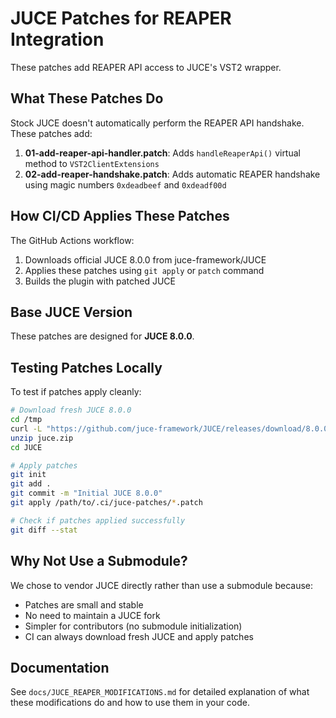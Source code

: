 # JUCE Patches for REAPER Integration

These patches add REAPER API access to JUCE's VST2 wrapper.

## What These Patches Do

Stock JUCE doesn't automatically perform the REAPER API handshake. These patches add:

1. **01-add-reaper-api-handler.patch**: Adds `handleReaperApi()` virtual method to `VST2ClientExtensions`
2. **02-add-reaper-handshake.patch**: Adds automatic REAPER handshake using magic numbers `0xdeadbeef` and `0xdeadf00d`

## How CI/CD Applies These Patches

The GitHub Actions workflow:
1. Downloads official JUCE 8.0.0 from juce-framework/JUCE
2. Applies these patches using `git apply` or `patch` command
3. Builds the plugin with patched JUCE

## Base JUCE Version

These patches are designed for **JUCE 8.0.0**.

## Testing Patches Locally

To test if patches apply cleanly:

```bash
# Download fresh JUCE 8.0.0
cd /tmp
curl -L "https://github.com/juce-framework/JUCE/releases/download/8.0.0/juce-8.0.0-osx.zip" -o juce.zip
unzip juce.zip
cd JUCE

# Apply patches
git init
git add .
git commit -m "Initial JUCE 8.0.0"
git apply /path/to/.ci/juce-patches/*.patch

# Check if patches applied successfully
git diff --stat
```

## Why Not Use a Submodule?

We chose to vendor JUCE directly rather than use a submodule because:
- Patches are small and stable
- No need to maintain a JUCE fork
- Simpler for contributors (no submodule initialization)
- CI can always download fresh JUCE and apply patches

## Documentation

See `docs/JUCE_REAPER_MODIFICATIONS.md` for detailed explanation of what these modifications do and how to use them in your code.
